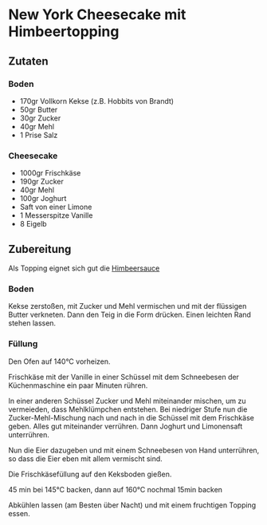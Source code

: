 # New York Cheesecake mit Himbeertopping

## Zutaten

### Boden
- 170gr Vollkorn Kekse (z.B. Hobbits von Brandt)
- 50gr Butter
- 30gr Zucker
- 40gr Mehl
- 1 Prise Salz

### Cheesecake
- 1000gr Frischkäse
- 190gr Zucker
- 40gr Mehl
- 100gr Joghurt
- Saft von einer Limone
- 1 Messerspitze Vanille
- 8 Eigelb

## Zubereitung

Als Topping eignet sich gut die [Himbeersauce](./himbeersauce.md)

### Boden
Kekse zerstoßen, mit Zucker und Mehl vermischen und mit der flüssigen Butter verkneten.
Dann den Teig in die Form drücken. Einen leichten Rand stehen lassen.

### Füllung

Den Ofen auf 140°C vorheizen.

Frischkäse mit der Vanille in einer Schüssel mit dem Schneebesen der Küchenmaschine ein paar Minuten rühren.

In einer anderen Schüssel Zucker und Mehl miteinander mischen, um zu vermeieden, dass Mehlklümpchen entstehen. 
Bei niedriger Stufe nun die Zucker-Mehl-Mischung nach und nach in die Schüssel mit dem Frischkäse geben.
Alles gut miteinander verrühren. Dann Joghurt und Limonensaft unterrühren.

Nun die Eier dazugeben und mit einem Schneebesen von Hand unterrühren, so dass die Eier eben mit allem vermischt sind.

Die Frischkäsefüllung auf den Keksboden gießen.

45 min bei 145°C backen, dann auf 160°C nochmal 15min backen

Abkühlen lassen (am Besten über Nacht) und mit einem fruchtigen Topping essen.
